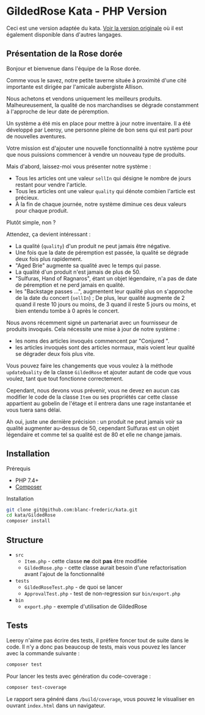 GildedRose Kata - PHP Version
=============================

Ceci est une version adaptée du kata. [Voir la version originale](https://github.com/emilybache/GildedRose-Refactoring-Kata) où il est également disponible dans d'autres langages.

Présentation de la Rose dorée
-----------------------------

Bonjour et bienvenue dans l'équipe de la Rose dorée.

Comme vous le savez, notre petite taverne située à proximité d'une cité importante est dirigée par l'amicale aubergiste Allison.

Nous achetons et vendons uniquement les meilleurs produits.
Malheureusement, la qualité de nos marchandises se dégrade constamment à l'approche de leur date de péremption.

Un système a été mis en place pour mettre à jour notre inventaire.
Il a été développé par Leeroy, une personne pleine de bon sens qui est parti pour de nouvelles aventures.

Votre mission est d'ajouter une nouvelle fonctionnalité à notre système pour que nous puissions commencer à vendre un nouveau type de produits.

Mais d'abord, laissez-moi vous présenter notre système :

- Tous les articles ont une valeur `sellIn` qui désigne le nombre de jours restant pour vendre l'article.
- Tous les articles ont une valeur `quality` qui dénote combien l'article est précieux.
- À la fin de chaque journée, notre système diminue ces deux valeurs pour chaque produit.

Plutôt simple, non ?

Attendez, ça devient intéressant :

- La qualité (`quality`) d'un produit ne peut jamais être négative.
- Une fois que la date de péremption est passée, la qualité se dégrade deux fois plus rapidement.
- "Aged Brie" augmente sa qualité avec le temps qui passe.
- La qualité d'un produit n'est jamais de plus de 50.
- "Sulfuras, Hand of Ragnaros", étant un objet légendaire, n'a pas de date de péremption et ne perd jamais en qualité.
- les "Backstage passes ...", augmentent leur qualité plus on s'approche de la date du concert (`sellIn`) ; De plus, leur qualité augmente de 2 quand il reste 10 jours ou moins, de 3 quand il reste 5 jours ou moins, et bien entendu tombe à 0 après le concert.

Nous avons récemment signé un partenariat avec un fournisseur de produits invoqués.
Cela nécessite une mise à jour de notre système :

- les noms des articles invoqués commencent par "Conjured ".
- les articles invoqués sont des articles normaux, mais voient leur qualité se dégrader deux fois plus vite.

Vous pouvez faire les changements que vous voulez à la méthode `updateQuality` de la classe `GildedRose` et ajouter autant de code que vous voulez, tant que tout fonctionne correctement.

Cependant, nous devons vous prévenir, vous ne devez en aucun cas modifier le code de la classe `Item` ou ses propriétés car cette classe appartient au gobelin de l'étage et il entrera dans une rage instantanée et vous tuera sans délai.

Ah oui, juste une dernière précision : un produit ne peut jamais voir sa qualité augmenter au-dessus de 50, cependant Sulfuras est un objet légendaire et comme tel sa qualité est de 80 et elle ne change jamais.

Installation
------------

Prérequis

- PHP 7.4+
- [Composer](https://getcomposer.org)

Installation

```bash
git clone git@github.com:blanc-frederic/kata.git
cd kata/GildedRose
composer install
```

Structure
---------

- `src`
  - `Item.php` - cette classe **ne** doit **pas** être modifiée
  - `GildedRose.php` - cette classe aurait besoin d'une refactorisation avant  l'ajout de la fonctionnalité
- `tests`
  - `GildedRoseTest.php` - de quoi se lancer
  - `ApprovalTest.php` - test de non-regression sur `bin/export.php`
- `bin`
  - `export.php` - exemple d'utilisation de GildedRose

Tests
-----

Leeroy n'aime pas écrire des tests, il préfère foncer tout de suite dans le code. Il n'y a donc pas beaucoup de tests, mais vous pouvez les lancer avec la commande suivante :

```bash
composer test
```

Pour lancer les tests avec génération du code-coverage :

```bash
composer test-coverage
```

Le rapport sera généré dans `/build/coverage`, vous pouvez le visualiser en ouvrant `index.html` dans un navigateur.
